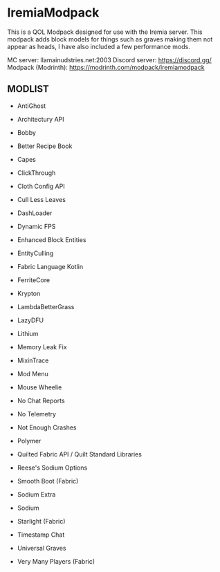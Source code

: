 # IremiaModpack
This is a QOL Modpack designed for use with the Iremia server. This modpack adds block models for things such as graves making them not appear as heads, I have also included a few performance mods.

MC server: llamainudstries.net:2003
Discord server: https://discord.gg/
Modpack (Modrinth): https://modrinth.com/modpack/iremiamodpack

## MODLIST
* AntiGhost

* Architectury API

* Bobby

* Better Recipe Book

* Capes

* ClickThrough

* Cloth Config API

* Cull Less Leaves

* DashLoader

* Dynamic FPS

* Enhanced Block Entities

* EntityCulling

* Fabric Language Kotlin

* FerriteCore

* Krypton

* LambdaBetterGrass

* LazyDFU

* Lithium

* Memory Leak Fix

* MixinTrace

* Mod Menu

* Mouse Wheelie

* No Chat Reports

* No Telemetry

* Not Enough Crashes

* Polymer

* Quilted Fabric API / Quilt Standard Libraries

* Reese's Sodium Options

* Smooth Boot (Fabric)

* Sodium Extra

* Sodium

* Starlight (Fabric)

* Timestamp Chat

* Universal Graves

* Very Many Players (Fabric)

